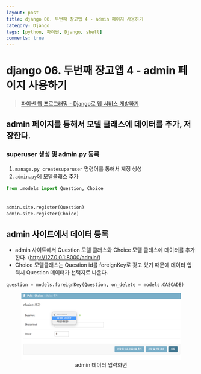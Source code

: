 ```yaml
---
layout: post
title: django 06. 두번째 장고앱 4 - admin 페이지 사용하기
category: Django
tags: [python, 파이썬, Django, shell]
comments: true
---
```

# django 06. 두번째 장고앱 4 - admin 페이지 사용하기
> [파이썬 웹 프로그래밍 - Django로 웹 서비스 개발하기 ](https://www.inflearn.com/course/django-%ED%8C%8C%EC%9D%B4%EC%8D%AC-%EC%9E%A5%EA%B3%A0-%EA%B0%95%EC%A2%8C/)       

## admin 페이지를 통해서 모델 클래스에 데이터를 추가, 저장한다.

### superuser 생성 및 admin.py 등록

1. `manage.py createsuperuser` 명령어를 통해서 계정 생성
2. `admin.py`에 모델클래스 추가

```python
from .models import Question, Choice


admin.site.register(Question)
admin.site.register(Choice)
```

## admin 사이트에서 데이터 등록
- admin 사이트에서 Question 모델 클래스와 Choice 모델 클래스에 데이터를 추가한다. (http://127.0.0.1:8000/admin/)
- Choice 모델클래스는 Question id를 foreignKey로 갖고 있기 때문에 데이터 입력시 Question 데이터가 선택지로 나온다.

```python
question = models.foreignKey(Question, on_delete = models.CASCADE)
```

<center>
<figure>
<img src="/assets/post-img/django/admin-choice.png" alt="admin-choice">
<figcaption>admin 데이터 입력화면</figcaption>
</figure>
</center>
